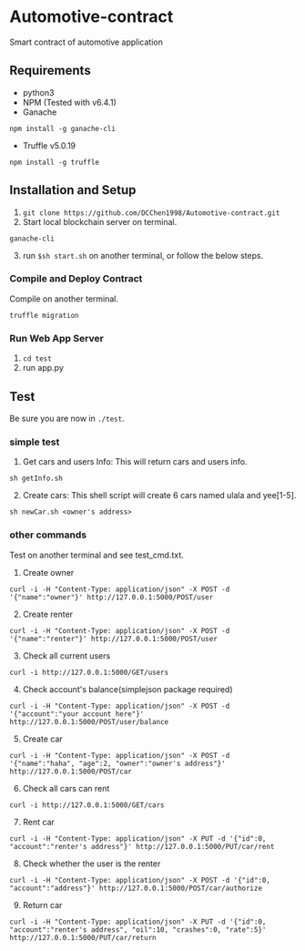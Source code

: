 # Automotive-contract
Smart contract of automotive application

## Requirements

- python3
- NPM (Tested with v6.4.1)
- Ganache
```
npm install -g ganache-cli
```
- Truffle v5.0.19
```
npm install -g truffle
```

## Installation and Setup
1. `git clone https://github.com/DCChen1998/Automotive-contract.git`
2. Start local blockchain server on terminal.  
```
ganache-cli
```
3. run `$sh start.sh` on another terminal, or follow the below steps.

### Compile and Deploy Contract
Compile on another terminal.  
```
truffle migration
```

### Run Web App Server
1. `cd test`
2. run app.py

## Test
Be sure you are now in `./test`.  
### simple test
1. Get cars and users Info: This will return cars and users info.  
```
sh getInfo.sh
```
2. Create cars: This shell script will create 6 cars named ulala and yee[1-5].  
```
sh newCar.sh <owner's address>
```

### other commands

Test on another terminal and see test_cmd.txt. 

1. Create owner
```
curl -i -H "Content-Type: application/json" -X POST -d '{"name":"owner"}' http://127.0.0.1:5000/POST/user
```
2. Create renter 
```
curl -i -H "Content-Type: application/json" -X POST -d '{"name":"renter"}' http://127.0.0.1:5000/POST/user
```
3. Check all current users  
```
curl -i http://127.0.0.1:5000/GET/users
```
4. Check account's balance(simplejson package required)  
```
curl -i -H "Content-Type: application/json" -X POST -d '{"account":"your account here"}' http://127.0.0.1:5000/POST/user/balance
```
5. Create car  
```
curl -i -H "Content-Type: application/json" -X POST -d '{"name":"haha", "age":2, "owner":"owner's address"}' http://127.0.0.1:5000/POST/car
```
6. Check all cars can rent  
```
curl -i http://127.0.0.1:5000/GET/cars
```
7. Rent car  
```
curl -i -H "Content-Type: application/json" -X PUT -d '{"id":0, "account":"renter's address"}' http://127.0.0.1:5000/PUT/car/rent
```
8. Check whether the user is the renter  
```
curl -i -H "Content-Type: application/json" -X POST -d '{"id":0, "account":"address"}' http://127.0.0.1:5000/POST/car/authorize
```
9. Return car  
```
curl -i -H "Content-Type: application/json" -X PUT -d '{"id":0, "account":"renter's address", "oil":10, "crashes":0, "rate":5}' http://127.0.0.1:5000/PUT/car/return
```
